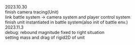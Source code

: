 2023.10.30  
	finish camera tracing(Unit)  
	link battle system -> camera system and player control system  
	finish unit instantiated in battle system(also init of battle env.)  
2023.11.3  
	debug: rebound magnitude fixed to right situation  
	setting mass and drag of rigid2D of unit
